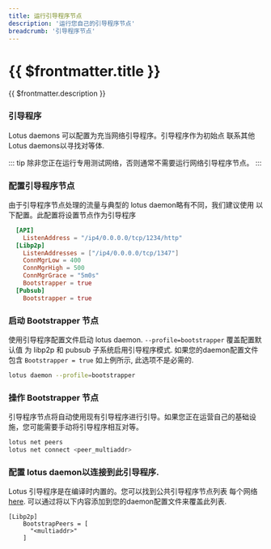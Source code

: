 ```yaml
---
title: 运行引导程序节点
description: '运行您自己的引导程序节点'
breadcrumb: '引导程序节点'
---
```


# {{ $frontmatter.title }}

{{ $frontmatter.description }}

### 引导程序

Lotus daemons 可以配置为充当网络引导程序。引导程序作为初始点
联系其他 Lotus daemons以寻找对等体.

::: tip
除非您正在运行专用测试网络，否则通常不需要运行网络引导程序节点。
:::

### 配置引导程序节点

由于引导程序节点处理的流量与典型的 lotus daemon略有不同，我们建议使用
以下配置。此配置将设置节点作为引导程序 

```toml
  [API]
    ListenAddress = "/ip4/0.0.0.0/tcp/1234/http"
  [Libp2p]
    ListenAddresses = ["/ip4/0.0.0.0/tcp/1347"]
    ConnMgrLow = 400
    ConnMgrHigh = 500
    ConnMgrGrace = "5m0s"
    Bootstrapper = true
  [Pubsub]
    Bootstrapper = true 

```

### 启动 Bootstrapper 节点

使用引导程序配置文件启动 lotus daemon. `--profile=bootstrapper` 覆盖配置默认值
为 libp2p 和 pubsub 子系统启用引导程序模式. 如果您的daemon配置文件包含 `Bootstrapper = true` 如上例所示, 此选项不是必需的.

```bash
lotus daemon --profile=bootstrapper
```

### 操作 Bootstrapper 节点
引导程序节点将自动使用现有引导程序进行引导。如果您正在运营自己的基础设施，您可能需要手动将引导程序相互对等。

```bash
lotus net peers
lotus net connect <peer_multiaddr>
```

### 配置 lotus daemon以连接到此引导程序.

Lotus 引导程序是在编译时内置的。您可以找到公共引导程序节点列表
每个网络 [here](https://github.com/filecoin-project/lotus/tree/master/build/bootstrap). 可以通过将以下内容添加到您的daemon配置文件来覆盖此列表.


```
[Libp2p]
    BootstrapPeers = [
      "<multiaddr>"
    ]
```
